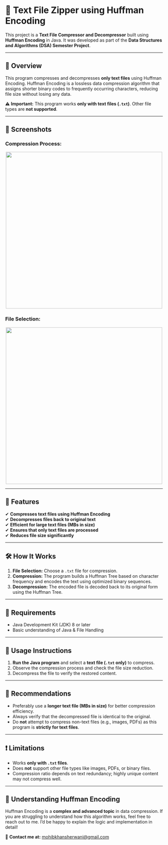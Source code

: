 # 📄 Text File Zipper using Huffman Encoding

This project is a **Text File Compressor and Decompressor** built using **Huffman Encoding** in Java. It was developed as part of the **Data Structures and Algorithms (DSA) Semester Project**.

---

## 📌 Overview
This program compresses and decompresses **only text files** using Huffman Encoding. Huffman Encoding is a lossless data compression algorithm that assigns shorter binary codes to frequently occurring characters, reducing file size without losing any data.

⚠ **Important:** This program works **only with text files (`.txt`)**. Other file types are **not supported**.

---

## 📸 Screenshots

### Compression Process:
<p align="center">
    <img src="https://github.com/user-attachments/assets/5f772c0a-6202-4cd8-aaa1-73f92fde234c" width="500">
</p>

### File Selection:
<p align="center">
    <img src="https://github.com/user-attachments/assets/748015ea-27f2-4596-af6a-07ee0d65318e" width="500">
</p>

---

## 🚀 Features
✔ **Compresses text files using Huffman Encoding**  
✔ **Decompresses files back to original text**  
✔ **Efficient for large text files (MBs in size)**  
✔ **Ensures that only text files are processed**  
✔ **Reduces file size significantly**  

---

## 🛠 How It Works
1. **File Selection:** Choose a `.txt` file for compression.
2. **Compression:** The program builds a Huffman Tree based on character frequency and encodes the text using optimized binary sequences.
3. **Decompression:** The encoded file is decoded back to its original form using the Huffman Tree.

---

## 📌 Requirements
- Java Development Kit (JDK) 8 or later
- Basic understanding of Java & File Handling

---

## 🔧 Usage Instructions

1. **Run the Java program** and select a **text file (`.txt` only)** to compress.
2. Observe the compression process and check the file size reduction.
3. Decompress the file to verify the restored content.

---

## 📢 Recommendations
- Preferably use a **longer text file (MBs in size)** for better compression efficiency.
- Always verify that the decompressed file is identical to the original.
- Do **not** attempt to compress non-text files (e.g., images, PDFs) as this program is **strictly for text files**.

---

## ❗ Limitations
- Works **only with `.txt` files**.
- Does **not** support other file types like images, PDFs, or binary files.
- Compression ratio depends on text redundancy; highly unique content may not compress well.

---

## 🤯 Understanding Huffman Encoding  
Huffman Encoding is a **complex and advanced topic** in data compression. If you are struggling to understand how this algorithm works, feel free to reach out to me. I’d be happy to explain the logic and implementation in detail!

📧 **Contact me at:** mohibkhansherwani@gmail.com  
